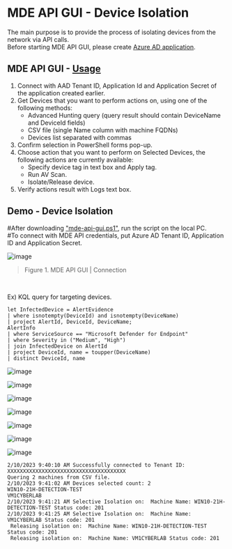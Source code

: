 # MDE API GUI - Device Isolation
The main purpose is to provide the process of isolating devices from the network via API calls.<br>
Before starting MDE API GUI, please create [Azure AD application](https://learn.microsoft.com/en-us/microsoft-365/security/defender-endpoint/apis-intro?view=o365-worldwide).

## MDE API GUI - [Usage](https://github.com/microsoft/mde-api-gui#usage)
1. Connect with AAD Tenant ID, Application Id and Application Secret of the application created earlier.
2. Get Devices that you want to perform actions on, using one of the following methods:
      - Advanced Hunting query (query result should contain DeviceName and DeviceId fields)
      - CSV file (single Name column with machine FQDNs)
      - Devices list separated with commas
3. Confirm selection in PowerShell forms pop-up.
4. Choose action that you want to perform on Selected Devices, the following actions are currently available:
      - Specify device tag in text box and Apply tag.
      - Run AV Scan.
      - Isolate/Release device.
5. Verify actions result with Logs text box.

## Demo - Device Isolation
#After downloading ["mde-api-gui.ps1"](https://github.com/microsoft/mde-api-gui/blob/main/mde-api-gui.ps1), run the script on the local PC. <br>
#To connect with MDE API credentials, put Azure AD Tenant ID, Application ID and Application Secret.  

![image](https://user-images.githubusercontent.com/120234772/217184215-eb1fdfc9-87a4-4b63-8dc9-25f148779691.png)
> Figure 1. MDE API GUI | Connection
<br>

Ex) KQL query for targeting devices.
```
let InfectedDevice = AlertEvidence
| where isnotempty(DeviceId) and isnotempty(DeviceName)
| project AlertId, DeviceId, DeviceName;
AlertInfo
| where ServiceSource == "Microsoft Defender for Endpoint"
| where Severity in ("Medium", "High")
| join InfectedDevice on AlertId
| project DeviceId, name = toupper(DeviceName)
| distinct DeviceId, name
```
![image](https://user-images.githubusercontent.com/120234772/217770684-7e22b5fb-f891-42df-b5fb-9bf9cbd97167.png)

![image](https://user-images.githubusercontent.com/120234772/217771553-0cdd33fb-893b-4381-994d-aeb12da38de7.png)

![image](https://user-images.githubusercontent.com/120234772/217772067-14a05781-e22e-4f0c-be41-68cbf7299fed.png)

![image](https://user-images.githubusercontent.com/120234772/217971516-4406ae6f-0285-4250-b888-a760a92141f3.png)

![image](https://user-images.githubusercontent.com/120234772/217971757-f344710b-30ec-476d-b208-bd12d47e0d11.png)

![image](https://user-images.githubusercontent.com/120234772/217972351-a6390762-9ec6-4b55-8cba-6d6a2cbc08dc.png)

![image](https://user-images.githubusercontent.com/120234772/217972455-3202d2a6-ca36-4fc4-ba96-6e2426540de3.png)

```
2/10/2023 9:40:10 AM Successfully connected to Tenant ID: XXXXXXXXXXXXXXXXXXXXXXXXXXXXXXXXXXXXXX
Quering 2 machines from CSV file.
2/10/2023 9:41:02 AM Devices selected count: 2
WIN10-21H-DETECTION-TEST
VM1CYBERLAB
2/10/2023 9:41:21 AM Selective Isolation on:  Machine Name: WIN10-21H-DETECTION-TEST Status code: 201
2/10/2023 9:41:25 AM Selective Isolation on:  Machine Name: VM1CYBERLAB Status code: 201
 Releasing isolation on:  Machine Name: WIN10-21H-DETECTION-TEST Status code: 201
 Releasing isolation on:  Machine Name: VM1CYBERLAB Status code: 201
```
